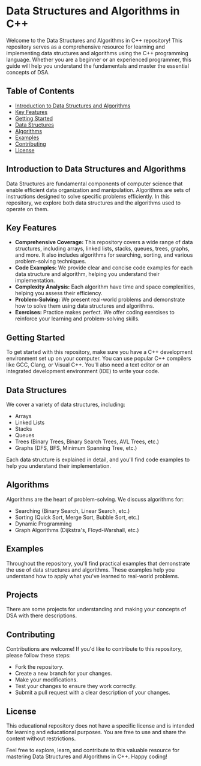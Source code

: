 # Data Structures and Algorithms in C++

Welcome to the Data Structures and Algorithms in C++ repository! This repository serves as a comprehensive resource for learning and implementing data structures and algorithms using the C++ programming language. Whether you are a beginner or an experienced programmer, this guide will help you understand the fundamentals and master the essential concepts of DSA.

## Table of Contents
- [Introduction to Data Structures and Algorithms](#introduction-to-data-structures-and-algorithms)
- [Key Features](#key-features)
- [Getting Started](#getting-started)
- [Data Structures](#data-structures)
- [Algorithms](#algorithms)
- [Examples](#examples)
- [Contributing](#contributing)
- [License](#license)

## Introduction to Data Structures and Algorithms
Data Structures are fundamental components of computer science that enable efficient data organization and manipulation. Algorithms are sets of instructions designed to solve specific problems efficiently. In this repository, we explore both data structures and the algorithms used to operate on them.

## Key Features
- **Comprehensive Coverage:** This repository covers a wide range of data structures, including arrays, linked lists, stacks, queues, trees, graphs, and more. It also includes algorithms for searching, sorting, and various problem-solving techniques.
- **Code Examples:** We provide clear and concise code examples for each data structure and algorithm, helping you understand their implementation.
- **Complexity Analysis:** Each algorithm have time and space complexities, helping you assess their efficiency.
- **Problem-Solving:** We present real-world problems and demonstrate how to solve them using data structures and algorithms.
- **Exercises:** Practice makes perfect. We offer coding exercises to reinforce your learning and problem-solving skills.

## Getting Started
To get started with this repository, make sure you have a C++ development environment set up on your computer. You can use popular C++ compilers like GCC, Clang, or Visual C++. You'll also need a text editor or an integrated development environment (IDE) to write your code.

## Data Structures
We cover a variety of data structures, including:
- Arrays
- Linked Lists
- Stacks
- Queues
- Trees (Binary Trees, Binary Search Trees, AVL Trees, etc.)
- Graphs (DFS, BFS, Minimum Spanning Tree, etc.)

Each data structure is explained in detail, and you'll find code examples to help you understand their implementation.

## Algorithms
Algorithms are the heart of problem-solving. We discuss algorithms for:
- Searching (Binary Search, Linear Search, etc.)
- Sorting (Quick Sort, Merge Sort, Bubble Sort, etc.)
- Dynamic Programming
- Graph Algorithms (Dijkstra's, Floyd-Warshall, etc.)


## Examples
Throughout the repository, you'll find practical examples that demonstrate the use of data structures and algorithms. These examples help you understand how to apply what you've learned to real-world problems.

## Projects
There are some projects for understanding and making your concepts of DSA with there descriptions.

## Contributing
Contributions are welcome! If you'd like to contribute to this repository, please follow these steps:
- Fork the repository.
- Create a new branch for your changes.
- Make your modifications.
- Test your changes to ensure they work correctly.
- Submit a pull request with a clear description of your changes.

## License
This educational repository does not have a specific license and is intended for learning and educational purposes. You are free to use and share the content without restrictions.

Feel free to explore, learn, and contribute to this valuable resource for mastering Data Structures and Algorithms in C++. Happy coding!
